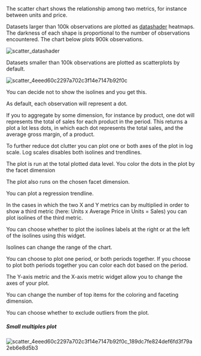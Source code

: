 The scatter chart shows the relationship among two metrics, for instance between units and price.  

Datasets larger than 100k observations are plotted as [datashader](https://datashader.org/) heatmaps. The  darkness of each shape is proportional to the number of observations encountered. The chart below plots 900k observations.

![scatter_datashader](assets/images/scatter_datashader.png)

 Datasets smaller than 100k observations are plotted as scatterplots by default. 

![scatter_4eeed60c2297a702c3f14e7147b92f0c](assets/images/scatter_4eeed60c2297a702c3f14e7147b92f0c.png)

You can decide not to show the isolines and you get this.

As default, each observation will represent a dot. 

If you to aggregate by some dimension, for instance by product, one dot will represents the total of sales for each product in the period. This returns a plot a lot less dots, in which each dot represents the total sales, and the average gross margin, of a product.

To further reduce dot clutter you can plot one or both axes of the plot in log scale. Log scales disables both isolines and trendlines.

The plot is run at the total plotted data level. You color the dots in the plot by the facet dimension  

The plot also runs on the chosen facet dimension. 

You can plot a regression trendline.

In the cases in which the two X and Y metrics can by multiplied in order to show a third metric (here: Units x Average Price in Units = Sales) you can plot isolines of the third metric. 

You can choose whether to plot the isolines labels at the right or at the left of the isolines using this widget.

 Isolines can change the range of the chart. 

You can choose to plot one period, or both periods together. If you choose to plot both periods together you can color each dot based on the period. 

The Y-axis metric and the X-axis metric widget allow you to change the axes of your plot. 

You can change the number of top items for the coloring and faceting dimension.

You can choose whether to exclude outliers from the plot. 

##### Small multiples plot

![scatter_4eeed60c2297a702c3f14e7147b92f0c_189dc7fe824def6fd3f79a2eb6e8d5b3](assets/images/scatter_4eeed60c2297a702c3f14e7147b92f0c_189dc7fe824def6fd3f79a2eb6e8d5b3-16931557417201.png)



